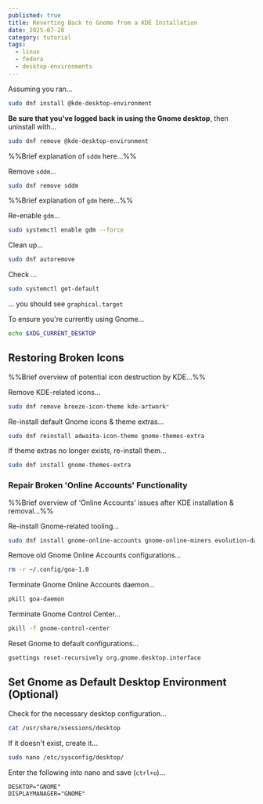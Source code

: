 ```yaml
---
published: true
title: Reverting Back to Gnome from a KDE Installation
date: 2025-07-28
category: tutorial
tags:
  - linux
  - fedora
  - desktop-environments
---
```

Assuming you ran...
```bash
sudo dnf install @kde-desktop-environment
```

**Be sure that you've logged back in using the Gnome desktop**, then uninstall with...
```bash
sudo dnf remove @kde-desktop-environment
```

%%Brief explanation of `sddm` here...%%

Remove `sddm`...
```bash
sudo dnf remove sddm
```

%%Brief explanation of `gdm` here...%%

Re-enable `gdm`...
```bash
sudo systemctl enable gdm --force
```

Clean up...
```bash
sudo dnf autoremove
```

Check ...
```bash
sudo systemctl get-default
```
... you should see `graphical.target`


To ensure you're currently using Gnome...
```bash
echo $XDG_CURRENT_DESKTOP
```


## Restoring Broken Icons

%%Brief overview of potential icon destruction by KDE...%%

Remove KDE-related icons...
```bash
sudo dnf remove breeze-icon-theme kde-artwork*
```

Re-install default Gnome icons & theme extras...
```bash
sudo dnf reinstall adwaita-icon-theme gnome-themes-extra
```

If theme extras no longer exists, re-install them...
```bash
sudo dnf install gnome-themes-extra
```


### Repair Broken 'Online Accounts' Functionality

%%Brief overview of 'Online Accounts' issues after KDE installation & removal...%%

Re-install Gnome-related tooling...
```bash
sudo dnf install gnome-online-accounts gnome-online-miners evolution-data-server
```

Remove old Gnome Online Accounts configurations...
```bash
rm -r ~/.config/goa-1.0
```

Terminate Gnome Online Accounts daemon...
```bash
pkill goa-daemon
```

Terminate Gnome Control Center...
```bash
pkill -f gnome-control-center
```

Reset Gnome to default configurations...
```bash
gsettings reset-recursively org.gnome.desktop.interface
```

## Set Gnome as Default Desktop Environment (Optional)

Check for the necessary desktop configuration...

```bash
cat /usr/share/xsessions/desktop
```

If it doesn't exist, create it...

```bash
sudo nano /etc/sysconfig/desktop/
```

Enter the following into nano and save (`ctrl+o`)...
```
DESKTOP="GNOME"
DISPLAYMANAGER="GNOME"
```

